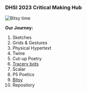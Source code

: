 ### DHSI 2023 Critical Making Hub

![Bitsy time](https://amsucf.github.io/DHSICritMaking/recording.gif)

**Our Journey:**
1. Sketches
2. Grids & Gestures
3. Physical Hypertext
4. Twine
5. Cut-up Poetry
6. [Tracery bots](https://botsin.space/@martikarels)
7. Scalar
8. P5 Poetics
9. [Bitsy](https://amsucf.github.io/DHSICritMaking/bitsy.html)
10. Repository

